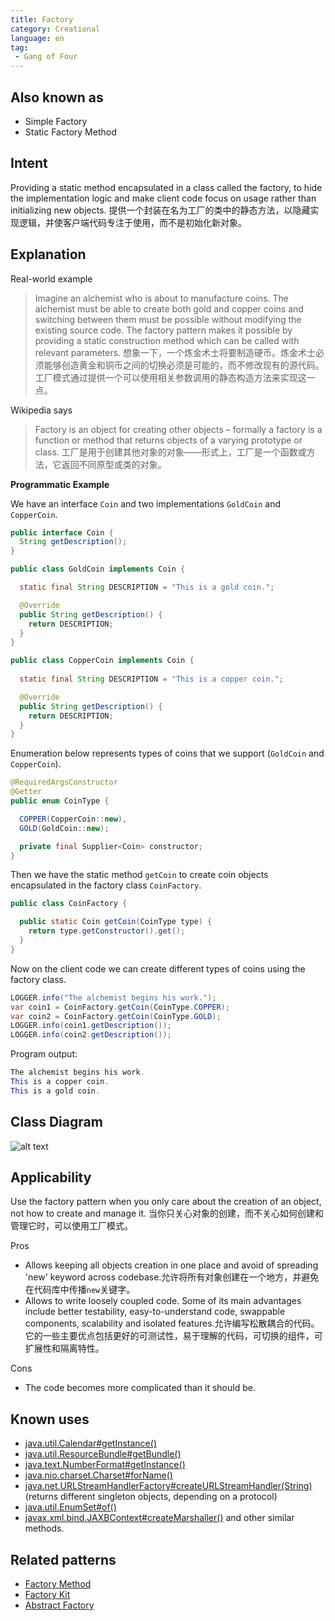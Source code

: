 ```yaml
---
title: Factory
category: Creational
language: en
tag:
 - Gang of Four
---
```


## Also known as

* Simple Factory
* Static Factory Method

## Intent

Providing a static method encapsulated in a class called the factory, to hide the implementation 
logic and make client code focus on usage rather than initializing new objects.
提供一个封装在名为工厂的类中的静态方法，以隐藏实现逻辑，并使客户端代码专注于使用，而不是初始化新对象。

## Explanation

Real-world example

> Imagine an alchemist who is about to manufacture coins. The alchemist must be able to create both 
> gold and copper coins and switching between them must be possible without modifying the existing 
> source code. The factory pattern makes it possible by providing a static construction method which 
> can be called with relevant parameters.
> 想象一下，一个炼金术士将要制造硬币。炼金术士必须能够创造黄金和铜币之间的切换必须是可能的，而不修改现有的源代码。工厂模式通过提供一个可以使用相关参数调用的静态构造方法来实现这一点。


Wikipedia says

> Factory is an object for creating other objects – formally a factory is a function or method that 
> returns objects of a varying prototype or class.
> 工厂是用于创建其他对象的对象——形式上，工厂是一个函数或方法，它返回不同原型或类的对象。


**Programmatic Example**

We have an interface `Coin` and two implementations `GoldCoin` and `CopperCoin`.

```java
public interface Coin {
  String getDescription();
}

public class GoldCoin implements Coin {

  static final String DESCRIPTION = "This is a gold coin.";

  @Override
  public String getDescription() {
    return DESCRIPTION;
  }
}

public class CopperCoin implements Coin {
   
  static final String DESCRIPTION = "This is a copper coin.";

  @Override
  public String getDescription() {
    return DESCRIPTION;
  }
}
```

Enumeration below represents types of coins that we support (`GoldCoin` and `CopperCoin`).

```java
@RequiredArgsConstructor
@Getter
public enum CoinType {

  COPPER(CopperCoin::new),
  GOLD(GoldCoin::new);

  private final Supplier<Coin> constructor;
}
```

Then we have the static method `getCoin` to create coin objects encapsulated in the factory class 
`CoinFactory`.

```java
public class CoinFactory {

  public static Coin getCoin(CoinType type) {
    return type.getConstructor().get();
  }
}
```

Now on the client code we can create different types of coins using the factory class.

```java
LOGGER.info("The alchemist begins his work.");
var coin1 = CoinFactory.getCoin(CoinType.COPPER);
var coin2 = CoinFactory.getCoin(CoinType.GOLD);
LOGGER.info(coin1.getDescription());
LOGGER.info(coin2.getDescription());
```

Program output:

```java
The alchemist begins his work.
This is a copper coin.
This is a gold coin.
```

## Class Diagram

![alt text](./etc/factory.urm.png "Factory pattern class diagram")

## Applicability

Use the factory pattern when you only care about the creation of an object, not how to create 
and manage it.
当你只关心对象的创建，而不关心如何创建和管理它时，可以使用工厂模式。


Pros

* Allows keeping all objects creation in one place and avoid of spreading 'new' keyword across codebase.允许将所有对象创建在一个地方，并避免在代码库中传播` new `关键字。
* Allows to write loosely coupled code. Some of its main advantages include better testability, easy-to-understand code, swappable components, scalability and isolated features.允许编写松散耦合的代码。它的一些主要优点包括更好的可测试性，易于理解的代码，可切换的组件，可扩展性和隔离特性。

Cons

* The code becomes more complicated than it should be. 

## Known uses

* [java.util.Calendar#getInstance()](https://docs.oracle.com/javase/8/docs/api/java/util/Calendar.html#getInstance--)
* [java.util.ResourceBundle#getBundle()](https://docs.oracle.com/javase/8/docs/api/java/util/ResourceBundle.html#getBundle-java.lang.String-)
* [java.text.NumberFormat#getInstance()](https://docs.oracle.com/javase/8/docs/api/java/text/NumberFormat.html#getInstance--)
* [java.nio.charset.Charset#forName()](https://docs.oracle.com/javase/8/docs/api/java/nio/charset/Charset.html#forName-java.lang.String-)
* [java.net.URLStreamHandlerFactory#createURLStreamHandler(String)](https://docs.oracle.com/javase/8/docs/api/java/net/URLStreamHandlerFactory.html) (returns different singleton objects, depending on a protocol)
* [java.util.EnumSet#of()](https://docs.oracle.com/javase/8/docs/api/java/util/EnumSet.html#of(E))
* [javax.xml.bind.JAXBContext#createMarshaller()](https://docs.oracle.com/javase/8/docs/api/javax/xml/bind/JAXBContext.html#createMarshaller--) and other similar methods.

## Related patterns

* [Factory Method](https://java-design-patterns.com/patterns/factory-method/)
* [Factory Kit](https://java-design-patterns.com/patterns/factory-kit/)
* [Abstract Factory](https://java-design-patterns.com/patterns/abstract-factory/)
